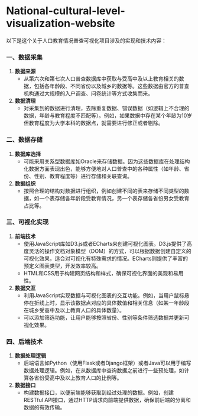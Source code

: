 # National-cultural-level-visualization-website
以下是这个关于人口教育情况普查可视化项目涉及的实现和技术内容：

### 一、数据采集
1. **数据来源**
   - 从第六次和第七次人口普查数据库中获取与受高中及以上教育相关的数据，包括各年龄段、不同省份以及城乡的数据等。这些数据由官方的普查机构通过大规模的入户调查、问卷统计等方式收集而来。
2. **数据清理**
   - 对采集到的数据进行清理，去除重复数据、错误数据（如逻辑上不合理的数据，年龄与教育程度不匹配等）。例如，如果数据中存在某个年龄为10岁但教育程度为大学本科的数据点，就需要进行修正或者剔除。

### 二、数据存储
1. **数据库选择**
   - 可能采用关系型数据库如Oracle来存储数据。因为这些数据库在处理结构化数据方面表现出色，能够方便地对人口普查中的各种属性（如年龄、省份、性别、教育程度等）进行存储和关联查询。
2. **数据组织**
   - 按照合理的结构对数据进行组织，例如创建不同的表来存储不同类型的数据，如一个表存储各年龄段受教育情况，另一个表存储各省份男女受教育占比等。

### 三、可视化实现
1. **前端技术**
   - 使用JavaScript库如D3.js或者ECharts来创建可视化图表。D3.js提供了高度灵活的操作文档对象模型（DOM）的方式，可以根据数据创建自定义的可视化效果，适合对可视化有特殊需求的情况。ECharts则提供了丰富的预定义图表类型，开发效率较高。
   - HTML和CSS用于构建网页结构和样式，确保可视化界面的美观和易用性。
2. **数据交互**
   - 利用JavaScript实现数据与可视化图表的交互功能。例如，当用户鼠标悬停在折线上时，显示该数据点对应的具体数值和相关信息（如某一年龄段在城乡受高中及以上教育人口的具体数量）。
   - 可以添加筛选功能，让用户能够按照省份、性别等条件筛选数据并更新可视化效果。

### 四、后端技术
1. **数据处理逻辑**
   - 后端语言如Python（使用Flask或者Django框架）或者Java可以用于编写数据处理逻辑。例如，在从数据库中查询数据之前进行一些预处理，如计算各省份受高中及以上教育人口的比例等。
2. **数据接口**
   - 构建数据接口，以便前端能够获取到经过处理的数据。例如，创建RESTful API接口，通过HTTP请求向前端提供数据，确保前后端的分离和数据的有效传输。
